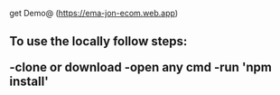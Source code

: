 get Demo@ (https://ema-jon-ecom.web.app)

<h2>To use the locally follow steps:
  
 -clone or download
  -open any cmd
  -run 'npm install'



